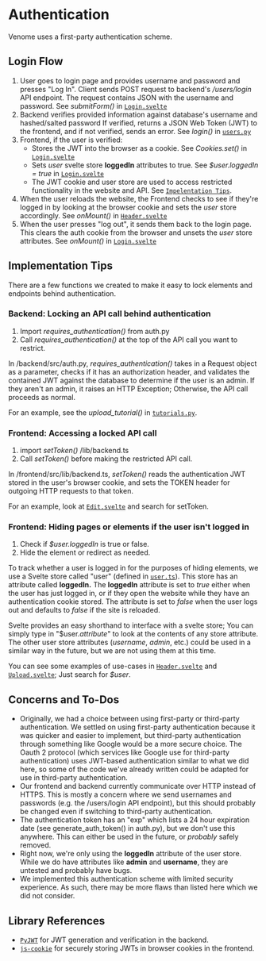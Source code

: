﻿# Authentication
Venome uses a first-party authentication scheme.

## Login Flow
1. User goes to login page and provides username and password and presses "Log In". Client sends POST request to backend's */users/login* API endpoint. The request contains JSON with the username and password. See *submitForm()* in [`Login.svelte`](../frontend/src/routes/Login.svelte)
2. Backend verifies provided information against database's username and hashed/salted password If verified, returns a JSON Web Token (JWT) to the frontend, and if not verified, sends an error. See *login()* in [`users.py`](../backend/src/api/users.py)
3. Frontend, if the user is verified:
    * Stores the JWT into the browser as a cookie. See *Cookies.set()* in [`Login.svelte`](../frontend/src/routes/Login.svelte)
    * Sets *user* svelte store **loggedIn** attributes to true. See *$user.loggedIn = true* in [`Login.svelte`](../frontend/src/routes/Login.svelte)
    * The JWT cookie and user store are used to access restricted functionality in the website and API. See [`Impelentation Tips`](#implementation-tips).
4. When the user reloads the website, the Frontend checks to see if they're logged in by looking at the browser cookie and sets the *user* store accordingly. See *onMount()* in [`Header.svelte`](../frontend/src/routes/Login.svelte)
5. When the user presses "log out", it sends them back to the login page. This clears the auth cookie from the browser and unsets the *user* store attributes. See *onMount()* in [`Login.svelte`](../frontend/src/routes/Login.svelte)

## Implementation Tips
There are a few functions we created to make it easy to lock elements and endpoints behind authentication.

### Backend: Locking an API call behind authentication
1. Import *requires_authentication()* from auth.py
2. Call *requires_authentication()* at the top of the API call you want to restrict.

In /backend/src/auth.py, *requires_authentication()* takes in a Request object as a parameter, checks if it has an authorization header, and validates the contained JWT against the database to determine if the user  is an admin. If they aren't an admin, it raises an HTTP Exception; Otherwise, the API call proceeds as normal.

For an example, see the *upload_tutorial()*  in [`tutorials.py`](../backend/src/api/tutorials.py).

### Frontend: Accessing a locked API call
1. import *setToken()* /lib/backend.ts
2. Call *setToken()* before making the restricted API call.

In /frontend/src/lib/backend.ts, *setToken()* reads the authentication JWT stored in the user's browser cookie, and sets the TOKEN header for outgoing HTTP requests to that token.

For an example, look at [`Edit.svelte`](../frontend/src/routes/Edit.svelte) and search for setToken.

### Frontend: Hiding pages or elements if the user isn't logged in
1. Check if *$user.loggedIn* is true or false.
2. Hide the element or redirect as needed.

To track whether a user is logged in for the purposes of hiding elements, we use a Svelte store called "user" (defined in [`user.ts`](../frontend/stores/user.ts)). This store has an attribute called **loggedIn.** The **loggedIn** attribute is set to *true* either when the user has just logged in, or if they open the website while they have an authentication cookie stored. The attribute is set to *false* when the user logs out and defaults to *false* if the site is reloaded.

Svelte provides an easy shorthand to interface with a svelte store; You can simply type in "$user.*attribute*" to look at the contents of any store attribute. The other user store attributes (*username*, *admin*, etc.) could be used in a similar way in the future, but we are not using them at this time.

You can see some examples of use-cases in [`Header.svelte`](../frontend/src/lib/Header.svelte) and [`Upload.svelte`](../frontend/src/routes/Upload.svelte); Just search for *$user*.

## Concerns and To-Dos
* Originally, we had a choice between using first-party or third-party authentication. We settled on using first-party authentication because it was quicker and easier to implement, but third-party authentication through something like Google would be a more secure choice. The Oauth 2 protocol (which services like Google use for third-party authentication) uses JWT-based authentication similar to what we did here, so some of the code we've already written could be adapted for use in third-party authentication.
* Our frontend and backend currently communicate over HTTP instead of HTTPS. This is mostly a concern where we send usernames and passwords (e.g. the /users/login API endpoint), but this should probably be changed even if switching to third-party authentication.
* The authentication token has an "exp" which lists a 24 hour expiration date (see generate_auth_token() in auth.py), but we don't use this anywhere. This can either be used in the future, or *probably* safely removed.
* Right now, we're only using the **loggedIn** attribute of the user store. While we do have attributes like **admin** and **username**, they are untested and probably have bugs.
* We implemented this authentication scheme with limited security experience. As such, there may be more flaws than listed here which we did not consider.

## Library References
* [`PyJWT`](https://github.com/jpadilla/pyjwt) for JWT generation and verification in the backend.
* [`js-cookie`](https://github.com/js-cookie/js-cookie) for securely storing JWTs in browser cookies in the frontend.